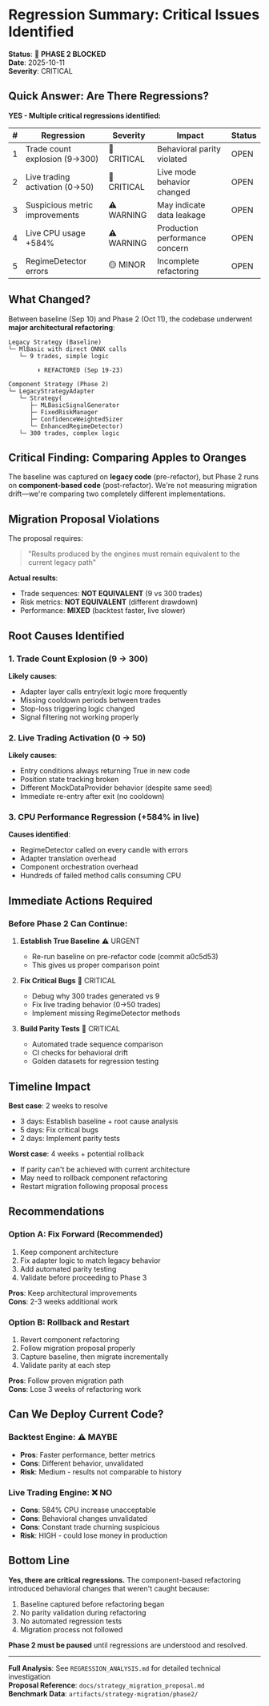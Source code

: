 # Regression Summary: Critical Issues Identified

**Status**: 🚨 **PHASE 2 BLOCKED**  
**Date**: 2025-10-11  
**Severity**: CRITICAL

## Quick Answer: Are There Regressions?

**YES - Multiple critical regressions identified:**

| # | Regression | Severity | Impact | Status |
|---|------------|----------|--------|--------|
| 1 | Trade count explosion (9→300) | 🔴 CRITICAL | Behavioral parity violated | OPEN |
| 2 | Live trading activation (0→50) | 🔴 CRITICAL | Live mode behavior changed | OPEN |
| 3 | Suspicious metric improvements | ⚠️ WARNING | May indicate data leakage | OPEN |
| 4 | Live CPU usage +584% | ⚠️ WARNING | Production performance concern | OPEN |
| 5 | RegimeDetector errors | 🟡 MINOR | Incomplete refactoring | OPEN |

## What Changed?

Between baseline (Sep 10) and Phase 2 (Oct 11), the codebase underwent **major architectural refactoring**:

```
Legacy Strategy (Baseline)
└─ MlBasic with direct ONNX calls
   └─ 9 trades, simple logic

        ⬇️ REFACTORED (Sep 19-23)

Component Strategy (Phase 2)
└─ LegacyStrategyAdapter
   └─ Strategy(
      ├─ MLBasicSignalGenerator
      ├─ FixedRiskManager  
      ├─ ConfidenceWeightedSizer
      └─ EnhancedRegimeDetector)
   └─ 300 trades, complex logic
```

## Critical Finding: Comparing Apples to Oranges

The baseline was captured on **legacy code** (pre-refactor), but Phase 2 runs on **component-based code** (post-refactor). We're not measuring migration drift—we're comparing two completely different implementations.

## Migration Proposal Violations

The proposal requires:
> "Results produced by the engines must remain equivalent to the current legacy path"

**Actual results**:
- Trade sequences: **NOT EQUIVALENT** (9 vs 300 trades)
- Risk metrics: **NOT EQUIVALENT** (different drawdown)
- Performance: **MIXED** (backtest faster, live slower)

## Root Causes Identified

### 1. Trade Count Explosion (9 → 300)
**Likely causes**:
- Adapter layer calls entry/exit logic more frequently
- Missing cooldown periods between trades
- Stop-loss triggering logic changed
- Signal filtering not working properly

### 2. Live Trading Activation (0 → 50)
**Likely causes**:
- Entry conditions always returning True in new code
- Position state tracking broken
- Different MockDataProvider behavior (despite same seed)
- Immediate re-entry after exit (no cooldown)

### 3. CPU Performance Regression (+584% in live)
**Causes identified**:
- RegimeDetector called on every candle with errors
- Adapter translation overhead
- Component orchestration overhead
- Hundreds of failed method calls consuming CPU

## Immediate Actions Required

### Before Phase 2 Can Continue:

1. **Establish True Baseline** ⚠️ URGENT
   - Re-run baseline on pre-refactor code (commit a0c5d53)
   - This gives us proper comparison point

2. **Fix Critical Bugs** 🔴 CRITICAL
   - Debug why 300 trades generated vs 9
   - Fix live trading behavior (0→50 trades)
   - Implement missing RegimeDetector methods

3. **Build Parity Tests** 🔴 CRITICAL
   - Automated trade sequence comparison
   - CI checks for behavioral drift
   - Golden datasets for regression testing

## Timeline Impact

**Best case**: 2 weeks to resolve
- 3 days: Establish baseline + root cause analysis
- 5 days: Fix critical bugs
- 2 days: Implement parity tests

**Worst case**: 4 weeks + potential rollback
- If parity can't be achieved with current architecture
- May need to rollback component refactoring
- Restart migration following proposal process

## Recommendations

### Option A: Fix Forward (Recommended)
1. Keep component architecture
2. Fix adapter logic to match legacy behavior  
3. Add automated parity testing
4. Validate before proceeding to Phase 3

**Pros**: Keep architectural improvements  
**Cons**: 2-3 weeks additional work  

### Option B: Rollback and Restart
1. Revert component refactoring
2. Follow migration proposal properly
3. Capture baseline, then migrate incrementally
4. Validate parity at each step

**Pros**: Follow proven migration path  
**Cons**: Lose 3 weeks of refactoring work  

## Can We Deploy Current Code?

### Backtest Engine: ⚠️ MAYBE
- **Pros**: Faster performance, better metrics
- **Cons**: Different behavior, unvalidated
- **Risk**: Medium - results not comparable to history

### Live Trading Engine: ❌ NO
- **Cons**: 584% CPU increase unacceptable
- **Cons**: Behavioral changes unvalidated  
- **Cons**: Constant trade churning suspicious
- **Risk**: HIGH - could lose money in production

## Bottom Line

**Yes, there are critical regressions.** The component-based refactoring introduced behavioral changes that weren't caught because:

1. Baseline captured before refactoring began
2. No parity validation during refactoring
3. No automated regression tests
4. Migration process not followed

**Phase 2 must be paused** until regressions are understood and resolved.

---

**Full Analysis**: See `REGRESSION_ANALYSIS.md` for detailed technical investigation  
**Proposal Reference**: `docs/strategy_migration_proposal.md`  
**Benchmark Data**: `artifacts/strategy-migration/phase2/`

